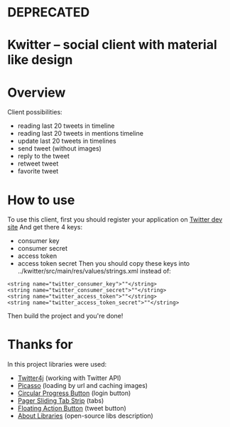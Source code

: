DEPRECATED
=========

# Kwitter – social client with material like design #

# Overview #

Client possibilities:
 - reading last 20 tweets in timeline
 - reading last 20 tweets in mentions timeline
 - update last 20 tweets in timelines
 - send tweet (without images)
 - reply to the tweet
 - retweet tweet
 - favorite tweet
 
# How to use #
To use this client, first you should register your application on [Twitter dev site](https://apps.twitter.com/)
And get there 4 keys:
 - consumer key
 - consumer secret
 - access token
 - access token secret
Then you should copy these keys into ../kwitter/src/main/res/values/strings.xml
instead of:

`<string name="twitter_consumer_key">""</string>`<br>
`<string name="twitter_consumer_secret">""</string>`<br>
`<string name="twitter_access_token">""</string>`<br>
`<string name="twitter_access_token_secret">""</string>`<br>

Then build the project and you're done!
 
# Thanks for #
In this project libraries were used:
 - [Twitter4j](https://github.com/yusuke/twitter4j) (working with Twitter API)
 - [Picasso](https://github.com/square/picasso) (loading by url and caching images)
 - [Circular Progress Button](https://github.com/dmytrodanylyk/circular-progress-button) (login button)
 - [Pager Sliding Tab Strip](https://github.com/jpardogo/PagerSlidingTabStrip) (tabs)
 - [Floating Action Button](https://github.com/makovkastar/FloatingActionButton) (tweet button)
 - [About Libraries](https://github.com/mikepenz/AboutLibraries) (open-source libs description)
